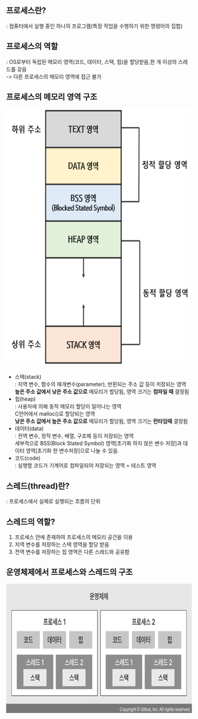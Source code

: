## 프로세스란?   
: 컴퓨터에서 실행 중인 하나의 프로그램(특정 작업을 수행하기 위한 명령어의 집합)

## 프로세스의 역할   
: OS로부터 독립된 메모리 영역(코드, 데이터, 스택, 힙)을 할당받음,한 개 이상의 스레드를 갖음   
-> 다른 프로세스의 메모리 영역에 접근 불가      

## 프로세스의 메모리 영역 구조   
<img src="./processmemory.png" width="500px" height="700px" title="processmemory" alt="processmemory"></img><br/>   

- 스택(stack)   
: 지역 변수, 함수의 매개변수(parameter), 반횐되는 주소 값 등이 저장되는 영역   
**높은 주소 값에서 낮은 주소 값으로** 메모리가 할당됨, 영역 크기는 **컴파일 때** 결정됨   
- 힙(heap)   
: 사용자에 의해 동적 메모리 할당이 일어나는 영역   
C언어에서 malloc()로 할당되는 영역   
**낮은 주소 값에서 높은 주소 값으로** 메모리가 할당됨, 영역 크기는 **런타임때** 결정됨   
- 데이터(data)   
: 전역 변수, 정적 변수, 배열, 구조체 등이 저장되는 영역   
세부적으로 BSS(Block Stated Symbol) 영역[초기화 하지 않은 변수 저장]과 데이터 영역[초기화 한 변수저장]으로 나눌 수 있음.    
- 코드(code)   
: 실행할 코드가 기계어로 컴파일되어 저장되는 영역 = 테스트 영역   

## 스레드(thread)란?   
: 프로세스에서 실제로 실행되는 흐름의 단위   

## 스레드의 역할?   
1. 프로세스 안에 존재하여 프로세스의 메모리 공간을 이용   
2. 지역 변수를 저장하는 스택 영역을 할당 받음   
3. 전역 변수를 저장하는 힙 영역은 다른 스레드와 공유함   

## 운영체제에서 프로세스와 스레드의 구조   
<img src="./os_process_thread.jpg" width="700px" height="350px" title="os_process_thread" alt="os_process_thread"></img><br/>   
